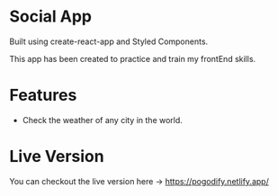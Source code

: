 # Social App

Built using create-react-app and Styled Components.

This app has been created to practice and train my frontEnd skills.

# Features
- Check the weather of any city in the world.

# Live Version

You can checkout the live version here -> https://pogodify.netlify.app/
